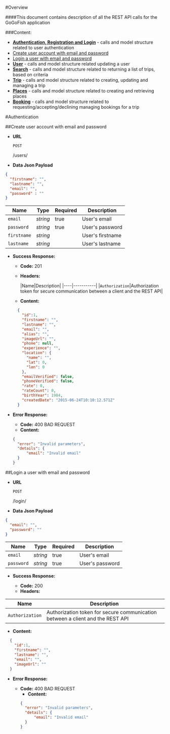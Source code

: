 #Overview

####This document contains description of all the REST API calls for the GoGoFish application

###Content:

 * [**Authentication, Registration and Login**](#authentication) - calls and model structure related to user authentication
  * [Create user account with email and password](#create-user-with-email-and-password)
  * [Login a user with email and password](#login-user-with-email-and-password)
 * [**User**](user) - calls and model structure related updating a user
 * [**Search**](search) - calls and model structure related to returning a list of trips, based on criteria
 * [**Trip**](trip) - calls and model structure related to creating, updating and managing a trip
 * [**Places**](place) - calls and model structure related to creating and retrieving places
 * [**Booking**](bookings) - calls and model structure related to requesting/accepting/declining managing bookings for a trip
 
 
#<a name="authentication"></a>Authentication

##<a name="create-user-with-email-and-password"></a>Create user account with email and password

* **URL**

  `POST` 
  
  /users/
  
* **Data Json Payload**

```json
{
  "firstname": "",
  "lastname": "",
  "email": "",
  "password" : ""
}
```

|Name|Type|Required|Description|
|----|----|--------|-----------|
|`email`|*string*|true| User's email |
|`password`|*string*|true| User's password |
|`firstname`|*string*|| User's firstname |
|`lastname`|*string*|| User's lastname |


* **Success Response:**

  * **Code:** 201
  * **Headers:**
  
	|Name|Description|
  |----|-----------|
  |`Authorization`|Authorization token for secure communication between a client and the REST API|
 	  
   * **Content:**
  ```json
	{
	  "id":1,
	  "firstname": "",
	  "lastname": "",
	  "email": "",
	  "alias": "",
	  "imageUrl": "",
	  "phone": null,
	  "experience": "",
      "location": {
        "name": "",
        "lat": 0,
        "lon": 0
      },
	  "emailVerified": false,
	  "phoneVerified": false,
	  "rate": 0,
	  "rateCount": 0,
	  "birthYear": 1984,
	  "createdDate": "2015-06-24T10:10:12.571Z"
	}
  ```
 
* **Error Response:**
	
	* **Code:** 400 BAD REQUEST
    * **Content:** 
    ```json
    {
	  "error": "Invalid parameters",
	  "details": {
		  "email": "Invalid email"
	  }
	}
    ```
    
##<a name="login-user-with-email-and-password">Login a user with email and password

* **URL**

  `POST` 
  
  /login/
  
* **Data Json Payload**
		
```json
{
  "email": "",
  "password": ""
}
```


|Name|Type|Required|Description|
|----|----|--------|-----------|
|`email`|*string*|true| User's email |
|`password`|*string*|true| User's password |

* **Success Response:**

  * **Code:** 200
  * **Headers:**
  
|Name|Description|
|----|-----------|
|`Authorization`|Authorization token for secure communication between a client and the REST API|
  
  * **Content:**
  ```json
	{
	  "id":1,
	  "firstname": "",
	  "lastname": "",
	  "email": "",
	  "imageUrl": ""
	}
  ```
 
* **Error Response:**
	
	* **Code:** 400 BAD REQUEST
    	* **Content:** 
	    ```json
	    {
		  "error": "Invalid parameters",
		  "details": {
			  "email": "Invalid email"
		  }
		}
	    ```



 
